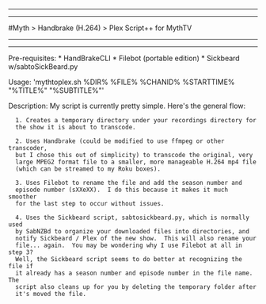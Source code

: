 ****************************************************************************** 
****************************************************************************** 

#Myth > Handbrake (H.264) > Plex Script++ for MythTV

****************************************************************************** 
****************************************************************************** 

  Pre-requisites: 
     * HandBrakeCLI
     * Filebot (portable edition)
     * Sickbeard w/sabtoSickBeard.py


  Usage: 
     'mythtoplex.sh %DIR% %FILE% %CHANID% %STARTTIME% "%TITLE%" "%SUBTITLE%"'

  Description:
      My script is currently pretty simple.  Here's the general flow:

      1. Creates a temporary directory under your recordings directory for 
      the show it is about to transcode.

      2. Uses Handbrake (could be modified to use ffmpeg or other transcoder, 
      but I chose this out of simplicity) to transcode the original, very 
      large MPEG2 format file to a smaller, more manageable H.264 mp4 file 
      (which can be streamed to my Roku boxes).

      3. Uses Filebot to rename the file and add the season number and 
      episode number (sXXeXX).  I do this because it makes it much smoother 
      for the last step to occur without issues.

      4. Uses the Sickbeard script, sabtosickbeard.py, which is normally used
      by SabNZBd to organize your downloaded files into directories, and 
      notify Sickbeard / Plex of the new show.  This will also rename your 
      file... again.  You may be wondering why I use Filebot at all in step 3?
      Well, the Sickbeard script seems to do better at recognizing the file if 
      it already has a season number and episode number in the file name.  The
      script also cleans up for you by deleting the temporary folder after 
      it's moved the file.  	  
